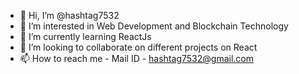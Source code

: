 - 👋 Hi, I’m @hashtag7532
- 👀 I’m interested in Web Development and Blockchain Technology
- 🌱 I’m currently learning ReactJs
- 💞️ I’m looking to collaborate on different projects on React
- 📫 How to reach me - Mail ID - hashtag7532@gmail.com

<!---
hashtag7532/hashtag7532 is a ✨ special ✨ repository because its `README.md` (this file) appears on your GitHub profile.
You can click the Preview link to take a look at your changes.
--->
